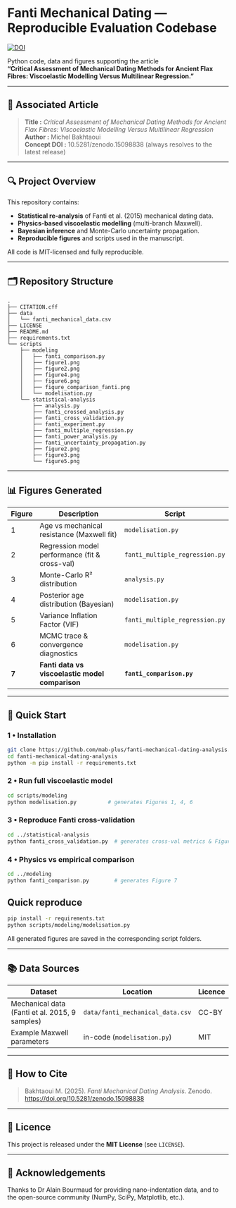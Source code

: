 # Fanti Mechanical Dating — Reproducible Evaluation Codebase

[![DOI](https://zenodo.org/badge/DOI/10.5281/zenodo.17100844.svg)](https://doi.org/10.5281/zenodo.17100844)


Python code, data and figures supporting the article  
**“Critical Assessment of Mechanical Dating Methods for Ancient Flax Fibres: Viscoelastic Modelling Versus Multilinear Regression.”**

---

## 📝 Associated Article

> **Title :** *Critical Assessment of Mechanical Dating Methods for Ancient Flax Fibres: Viscoelastic Modelling Versus Multilinear Regression*  
> **Author :** Michel Bakhtaoui  
> **Concept DOI :** 10.5281/zenodo.15098838 (always resolves to the latest release)
---

## 🔍 Project Overview

This repository contains:

- **Statistical re-analysis** of Fanti et al. (2015) mechanical dating data.  
- **Physics-based viscoelastic modelling** (multi-branch Maxwell).  
- **Bayesian inference** and Monte-Carlo uncertainty propagation.  
- **Reproducible figures** and scripts used in the manuscript.

All code is MIT-licensed and fully reproducible.

---

## 🗂 Repository Structure
```text
.
├── CITATION.cff
├── data
│   └── fanti_mechanical_data.csv
├── LICENSE
├── README.md
├── requirements.txt
└── scripts
    ├── modeling
    │   ├── fanti_comparison.py
    │   ├── figure1.png
    │   ├── figure2.png
    │   ├── figure4.png
    │   ├── figure6.png
    │   ├── figure_comparison_fanti.png
    │   └── modelisation.py
    └── statistical-analysis
        ├── analysis.py
        ├── fanti_crossed_analysis.py
        ├── fanti_cross_validation.py
        ├── fanti_experiment.py
        ├── fanti_multiple_regression.py
        ├── fanti_power_analysis.py
        ├── fanti_uncertainty_propagation.py
        ├── figure2.png
        ├── figure3.png
        └── figure5.png
```

---

## 📊 Figures Generated

| Figure | Description                                        | Script                              |
|--------|----------------------------------------------------|-------------------------------------|
| 1      | Age vs mechanical resistance (Maxwell fit)         | `modelisation.py`                   |
| 2      | Regression model performance (fit & cross-val)     | `fanti_multiple_regression.py`      |
| 3      | Monte-Carlo R² distribution                        | `analysis.py`                       |
| 4      | Posterior age distribution (Bayesian)              | `modelisation.py`                   |
| 5      | Variance Inflation Factor (VIF)                    | `fanti_multiple_regression.py`      |
| 6      | MCMC trace & convergence diagnostics               | `modelisation.py`                   |
| **7**  | **Fanti data vs viscoelastic model comparison**    | **`fanti_comparison.py`**           |

---

## 🚀 Quick Start

### 1 • Installation
```bash
git clone https://github.com/mab-plus/fanti-mechanical-dating-analysis.git
cd fanti-mechanical-dating-analysis
python -m pip install -r requirements.txt
```

### 2 • Run full viscoelastic model
```bash
cd scripts/modeling
python modelisation.py          # generates Figures 1, 4, 6
```

### 3 • Reproduce Fanti cross-validation
```bash
cd ../statistical-analysis
python fanti_cross_validation.py  # generates cross-val metrics & Figure 2
```

### 4 • Physics vs empirical comparison
```bash
cd ../modeling
python fanti_comparison.py        # generates Figure 7
```

## Quick reproduce
```bash
pip install -r requirements.txt
python scripts/modeling/modelisation.py
```

All generated figures are saved in the corresponding script folders.

---

## 📚 Data Sources

| Dataset | Location | Licence |
|---------|----------|---------|
| Mechanical data (Fanti et al. 2015, 9 samples) | `data/fanti_mechanical_data.csv` | CC-BY |
| Example Maxwell parameters                     | in-code (`modelisation.py`)      | MIT   |

---

## 🤝 How to Cite

> Bakhtaoui M. (2025). *Fanti Mechanical Dating Analysis*. Zenodo.  
> https://doi.org/10.5281/zenodo.15098838

---

## 📑 Licence

This project is released under the **MIT License** (see `LICENSE`).

---

## 🙏 Acknowledgements

Thanks to Dr Alain Bourmaud for providing nano-indentation data, and to the open-source community (NumPy, SciPy, Matplotlib, etc.).
